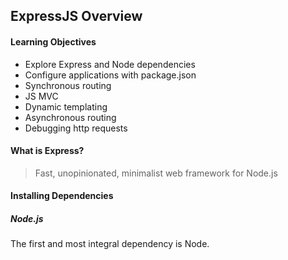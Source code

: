 <h2>ExpressJS Overview</h2>
  <h4>Learning Objectives</h4>
    <ul>
      <li>Explore Express and Node dependencies</li>
      <li>Configure applications with package.json</li>
      <li>Synchronous routing</li>
      <li>JS MVC</li>
      <li>Dynamic templating</li>
      <li>Asynchronous routing</li>
      <li>Debugging http requests</li>
    </ul>
  <h4>What is Express?</h4>
    <blockquote>Fast, unopinionated, minimalist web framework for Node.js</blockquote>
  <h4>Installing Dependencies</h4>
     <h5>Node.js</h5>
       <p>The first and most integral dependency is Node.</p>
